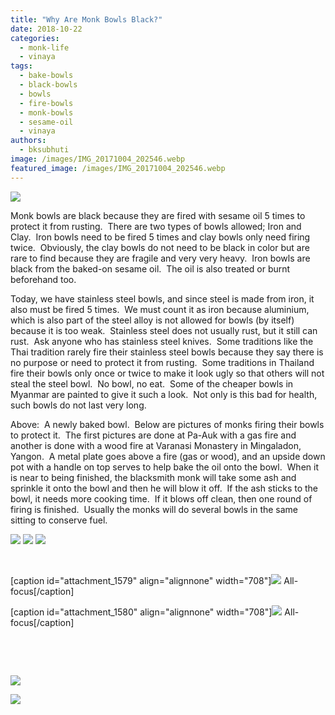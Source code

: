 ```yaml
---
title: "Why Are Monk Bowls Black?"
date: 2018-10-22
categories: 
  - monk-life
  - vinaya
tags: 
  - bake-bowls
  - black-bowls
  - bowls
  - fire-bowls
  - monk-bowls
  - sesame-oil
  - vinaya
authors: 
  - bksubhuti
image: /images/IMG_20171004_202546.webp
featured_image: /images/IMG_20171004_202546.webp
---
```


[![](/images/IMG_20150124_1652492-842x1024.webp)](https://americanmonk.org/wp-content/uploads/2018/10/IMG_20150124_1652492.webp)

Monk bowls are black because they are fired with sesame oil 5 times to protect it from rusting.  There are two types of bowls allowed; Iron and Clay.  Iron bowls need to be fired 5 times and clay bowls only need firing twice.  Obviously, the clay bowls do not need to be black in color but are rare to find because they are fragile and very very heavy.  Iron bowls are black from the baked-on sesame oil.  The oil is also treated or burnt beforehand too.

Today, we have stainless steel bowls, and since steel is made from iron, it also must be fired 5 times.  We must count it as iron because aluminium, which is also part of the steel alloy is not allowed for bowls (by itself) because it is too weak.  Stainless steel does not usually rust, but it still can rust.  Ask anyone who has stainless steel knives.  Some traditions like the Thai tradition rarely fire their stainless steel bowls because they say there is no purpose or need to protect it from rusting.  Some traditions in Thailand fire their bowls only once or twice to make it look ugly so that others will not steal the steel bowl.  No bowl, no eat.  Some of the cheaper bowls in Myanmar are painted to give it such a look.  Not only is this bad for health, such bowls do not last very long.

Above:  A newly baked bowl.  Below are pictures of monks firing their bowls to protect it.  The first pictures are done at Pa-Auk with a gas fire and another is done with a wood fire at Varanasi Monastery in Mingaladon, Yangon.  A metal plate goes above a fire (gas or wood), and an upside down pot with a handle on top serves to help bake the oil onto the bowl.  When it is near to being finished, the blacksmith monk will take some ash and sprinkle it onto the bowl and then he will blow it off.  If the ash sticks to the bowl, it needs more cooking time.  If it blows off clean, then one round of firing is finished.  Usually the monks will do several bowls in the same sitting to conserve fuel.

[![](/images/removing-bowl-1024x876.webp)](https://americanmonk.org/wp-content/uploads/2018/10/removing-bowl.webp) [![](/images/bakingbowl-848x1024.webp)](https://americanmonk.org/wp-content/uploads/2018/10/bakingbowl.webp) [![](/images/bowlrack-1024x768.webp)](https://americanmonk.org/wp-content/uploads/2018/10/bowlrack.webp)

 

\[caption id="attachment\_1579" align="alignnone" width="708"\][![](/images/IMG_20171004_202508-1024x768.webp)](https://americanmonk.org/wp-content/uploads/2018/10/IMG_20171004_202508.webp) All-focus\[/caption\]

\[caption id="attachment\_1580" align="alignnone" width="708"\][![](/images/IMG_20171004_202538-1024x768.webp)](https://americanmonk.org/wp-content/uploads/2018/10/IMG_20171004_202538.webp) All-focus\[/caption\]

 

 

[![](/images/IMG_20171004_202546-1024x768.webp)](https://americanmonk.org/wp-content/uploads/2018/10/IMG_20171004_202546.webp)

[![](/images/IMG_20171004_202303-1024x768.webp)](https://americanmonk.org/wp-content/uploads/2018/10/IMG_20171004_202303.webp)